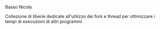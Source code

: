 Basso Nicola

Collezione di liberie dedicate all'utilizzo dei fork e thread per ottimizzare
i tempi di esecuzioni di altri programmi
